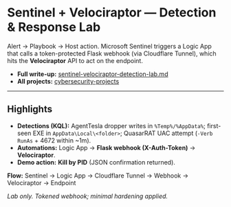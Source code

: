 # Sentinel + Velociraptor — Detection & Response Lab

Alert -> Playbook -> Host action. Microsoft Sentinel triggers a Logic App that calls a token-protected Flask webhook (via Cloudflare Tunnel), which hits the **Velociraptor** API to act on the endpoint.

- **Full write-up:** [sentinel-velociraptor-detection-lab.md](sentinel-velociraptor-detection-lab.md)  
- **All projects:** [cybersecurity-projects](https://github.com/Oligo12/cybersecurity-projects/tree/main)

---

## Highlights
- **Detections (KQL):** AgentTesla dropper writes in `%Temp%/%AppData%`; first-seen EXE in `AppData\Local\<folder>`; QuasarRAT UAC attempt (`-Verb RunAs` + 4672 within ~1m).
- **Automations:** Logic App -> **Flask webhook (X-Auth-Token)** -> **Velociraptor**.
- **Demo action:** **Kill by PID** (JSON confirmation returned).

**Flow:** Sentinel -> Logic App -> Cloudflare Tunnel -> Webhook -> Velociraptor -> Endpoint

*Lab only. Tokened webhook; minimal hardening applied.*

